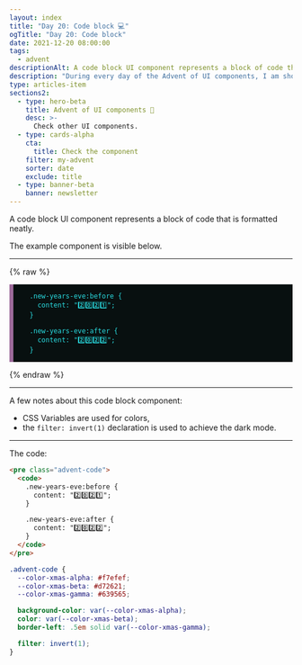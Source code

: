 ```yaml
---
layout: index
title: "Day 20: Code block 💻"
ogTitle: "Day 20: Code block"
date: 2021-12-20 08:00:00
tags:
  - advent
descriptionAlt: A code block UI component represents a block of code that is formatted neatly.
description: "During every day of the Advent of UI components, I am showcasing a new UI Component built with HTML, CSS, and JavaScript. Day 20: Code block."
type: articles-item
sections2:
  - type: hero-beta
    title: Advent of UI components 🎄
    desc: >-
      Check other UI components.
  - type: cards-alpha
    cta:
      title: Check the component
    filter: my-advent
    sorter: date
    exclude: title
  - type: banner-beta
    banner: newsletter
---
```


A code block UI component represents a block of code that is formatted neatly.

The example component is visible below.

---

{% raw %}
<pre class="advent-code">
  <code>
    .new-years-eve:before {
      content: "2️⃣0️⃣2️⃣1️⃣";
    }

    .new-years-eve:after {
      content: "2️⃣0️⃣2️⃣2️⃣";
    }
  </code>
</pre>
<style>
.advent-code {
  --color-xmas-alpha: #f7efef;
  --color-xmas-beta: #d72621;
  --color-xmas-gamma: #639565;
  display: flex;
  background-color: var(--color-xmas-alpha);
  color: var(--color-xmas-beta);
  border-left: .5em solid var(--color-xmas-gamma);
  filter: invert(1);
}
.copy .advent-code code {
  font-family: monospace;
}
</style>
{% endraw %}

---

A few notes about this code block component:

- CSS Variables are used for colors,
- the `filter: invert(1)` declaration is used to achieve the dark mode.

---

The code:

```html
<pre class="advent-code">
  <code>
    .new-years-eve:before {
      content: "2️⃣0️⃣2️⃣1️⃣";
    }

    .new-years-eve:after {
      content: "2️⃣0️⃣2️⃣2️⃣";
    }
  </code>
</pre>
```

```css
.advent-code {
  --color-xmas-alpha: #f7efef;
  --color-xmas-beta: #d72621;
  --color-xmas-gamma: #639565;

  background-color: var(--color-xmas-alpha);
  color: var(--color-xmas-beta);
  border-left: .5em solid var(--color-xmas-gamma);

  filter: invert(1);
}
```
